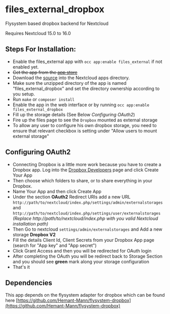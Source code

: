 # files_external_dropbox
Flysystem based dropbox backend for Nextcloud

Requires Nextcloud 15.0 to 16.0

## Steps For Installation:
- Enable the files_external app with `occ app:enable files_external` if not enabled yet.
- ~~Get the app from the [app store](https://apps.nextcloud.com/apps/files_external_dropbox)~~
- Download the [source](https://github.com/DJaeger/files_external_dropbox/archive/v1.2.0.zip) into the Nextcloud apps directory.
- Make sure the unzipped directory of the app is named "files_external_dropbox" and set the directory ownership according to you setup.
- Run `make` or `composer install`
- Enable the app in the web interface or by running `occ app:enable files_external_dropbox`
- Fill up the storage details (See Below _Configuring OAuth2_)
- Fire up the files page to see the ```Dropbox``` mounted as external storage
- To allow any user to configure his own dropbox storage, you need to ensure that relevant checkbox is setting under "Allow users to mount external storage"

## Configuring OAuth2
- Connecting Dropbox is a little more work because you have to create a Dropbox app. Log into the [Dropbox Developers](http://www.dropbox.com/developers) page and click Create Your App
- Then choose which folders to share, or to share everything in your Dropbox.
- Name Your App and then click Create App
- Under the section **OAuth2** Redirect URIs add a new URL ```http://path/to/nextcloud/index.php/settings/admin/externalstorages``` and ```http://path/to/nextcloud/index.php/settings/user/externalstorages``` _(Replace http://path/to/nextcloud/index.php with you valid Nextcloud installation path)_
- Then Go to nextcloud ```settings/admin/externalstorages``` and Add a new storage **Dropbox V2**
- Fill the details Client Id, Client Secrets from your Dropbox App page (search for "App key" and "App secret")
- Click Grant Access and then you will be redirected for OAuth login
- After completing the OAuth you will be redirect back to Storage Section and you should see **green** mark along your storage configuration
- That's it

## Dependencies
This app depends on the flysystem adapter for dropbox which can be found here [https://github.com/Hemant-Mann/flysystem-dropbox](https://github.com/Hemant-Mann/flysystem-dropbox)
